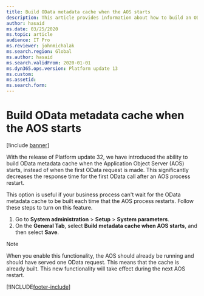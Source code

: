 ```yaml
---
title: Build OData metadata cache when the AOS starts
description: This article provides information about how to build an OData metadata cache when the AOS starts.
author: hasaid
ms.date: 03/25/2020
ms.topic: article
audience: IT Pro
ms.reviewer: johnmichalak
ms.search.region: Global
ms.author: hasaid
ms.search.validFrom: 2020-01-01
ms.dyn365.ops.version: Platform update 13
ms.custom: 
ms.assetid: 
ms.search.form: 
---
```


# Build OData metadata cache when the AOS starts

[!include [banner](../includes/banner.md)]


With the release of Platform update 32, we have introduced the ability to build OData metadata cache when the Application Object Server (AOS) starts, instead of when the first OData request is made. This significantly decreases the response time for the first OData call after an AOS process restart.

This option is useful if your business process can't wait for the OData metadata cache to be built each time that the AOS process restarts. Follow these steps to turn on this feature. 

1. Go to **System administration** \> **Setup** \> **System parameters**.
2. On the **General Tab**, select **Build metadata cache when AOS starts**, and then select **Save**.

> [!NOTE]
> When you enable this functionality, the AOS should already be running and should have served one OData request. This means that the cache is already built. This new functionality will take effect during the next AOS restart.


[!INCLUDE[footer-include](../../../includes/footer-banner.md)]

